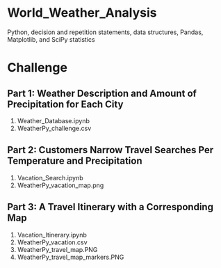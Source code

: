 # World_Weather_Analysis
Python, decision and repetition statements, data structures, Pandas, Matplotlib, and SciPy statistics

# Challenge
## Part 1: Weather Description and Amount of Precipitation for Each City 
1. Weather_Database.ipynb
2. WeatherPy_challenge.csv

## Part 2: Customers Narrow Travel Searches Per Temperature and Precipitation
1. Vacation_Search.ipynb
2. WeatherPy_vacation_map.png

## Part 3: A Travel Itinerary with a Corresponding Map 
1. Vacation_Itinerary.ipynb
2. WeatherPy_vacation.csv
3. WeatherPy_travel_map.PNG
4. WeatherPy_travel_map_markers.PNG
